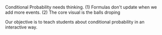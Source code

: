 Conditional Probability needs thinking.
(1) Formulas don't update when we add more events.
(2) The core visual is the balls droping

Our objective is to teach students about conditional probability in an interactive way.

